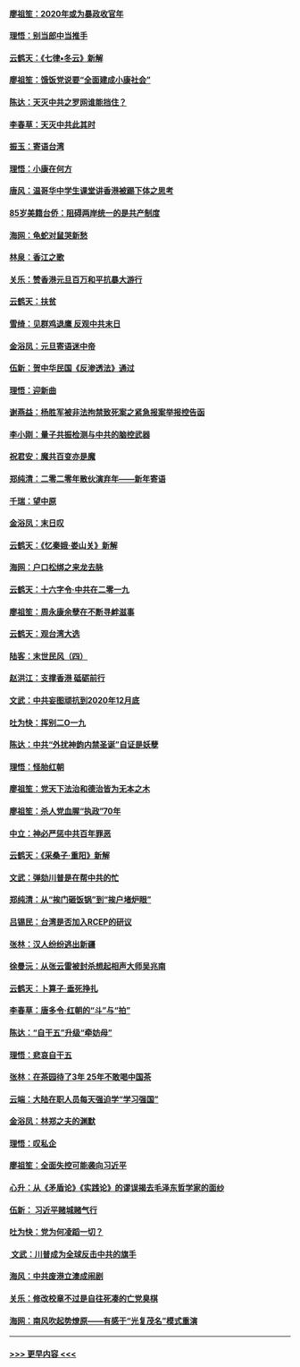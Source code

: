 #### [廖祖笙：2020年或为暴政收官年](../pages/nsc993/n11768216.md?t=01050844) 
#### [理悟：别当郎中当推手](../pages/nsc993/n11768243.md?t=01050844) 
#### [云鹤天：《七律▪冬云》新解](../pages/nsc993/n11768204.md?t=01050844) 
#### [廖祖笙：饿饭党说要“全面建成小康社会”](../pages/nsc993/n11767482.md?t=01050844) 
#### [陈达：天灭中共之罗网谁能挡住？](../pages/nsc993/n11767465.md?t=01050844) 
#### [李春草：天灭中共此其时](../pages/nsc993/n11767452.md?t=01050844) 
#### [振玉：寄语台湾](../pages/nsc993/n11767432.md?t=01050844) 
#### [理悟：小康在何方](../pages/nsc993/n11767394.md?t=01050844) 
#### [唐风：温哥华中学生课堂讲香港被踢下体之思考](../pages/nsc993/n11766848.md?t=01050844) 
#### [85岁美籍台侨：阻碍两岸统一的是共产制度](../pages/nsc993/n11765043.md?t=01050844) 
#### [海网：龟蛇对鼠哭新愁](../pages/nsc993/n11764895.md?t=01050844) 
#### [林泉：香江之歌](../pages/nsc993/n11764415.md?t=01050844) 
#### [关乐：赞香港元旦百万和平抗暴大游行](../pages/nsc993/n11764382.md?t=01050844) 
#### [云鹤天：扶贫](../pages/nsc993/n11764245.md?t=01050844) 
#### [雪绮：见群鸡退鹰  反观中共末日](../pages/nsc993/n11762112.md?t=01050844) 
#### [金浴凤：元旦寄语迷中帝](../pages/nsc993/n11761788.md?t=01050844) 
#### [伍新：贺中华民国《反渗透法》通过](../pages/nsc993/n11761994.md?t=01050844) 
#### [理悟：迎新曲](../pages/nsc993/n11761152.md?t=01050844) 
#### [谢燕益：杨胜军被非法拘禁致死案之紧急报案举报控告函](../pages/nsc993/n11756134.md?t=01050844) 
#### [李小刚：量子共振检测与中共的脑控武器](../pages/nsc993/n11754518.md?t=01050844) 
#### [祝君安：魔共百变亦是魔](../pages/nsc993/n11754469.md?t=01050844) 
#### [郑纯清：二零二零年散伙演弃年——新年寄语](../pages/nsc993/n11754195.md?t=01050844) 
#### [千瑞：望中原](../pages/nsc993/n11754159.md?t=01050844) 
#### [金浴凤：末日叹](../pages/nsc993/n11752359.md?t=01050844) 
#### [云鹤天：《忆秦娥‧娄山关》新解](../pages/nsc993/n11752348.md?t=01050844) 
#### [海网：户口松绑之来龙去脉](../pages/nsc993/n11752328.md?t=01050844) 
#### [云鹤天：十六字令‧中共在二零一九](../pages/nsc993/n11752305.md?t=01050844) 
#### [廖祖笙：周永康余孽在不断寻衅滋事](../pages/nsc993/n11751013.md?t=01050844) 
#### [云鹤天：观台湾大选](../pages/nsc993/n11751007.md?t=01050844) 
#### [陆客：末世民风（四）](../pages/nsc993/n11749203.md?t=01050844) 
#### [赵洪江：支撑香港 砥砺前行](../pages/nsc993/n11748482.md?t=01050844) 
#### [文武：中共妄图顽抗到2020年12月底](../pages/nsc993/n11748446.md?t=01050844) 
#### [吐为快：挥别二O一九](../pages/nsc993/n11748411.md?t=01050844) 
#### [陈达：中共“外扰神韵内禁圣诞”自证是妖孽](../pages/nsc993/n11748226.md?t=01050844) 
#### [理悟：怪胎红朝](../pages/nsc993/n11748206.md?t=01050844) 
#### [廖祖笙：党天下法治和德治皆为无本之木](../pages/nsc993/n11748135.md?t=01050844) 
#### [廖祖笙：杀人党血腥“执政”70年](../pages/nsc993/n11745144.md?t=01050844) 
#### [中立：神必严惩中共百年罪恶](../pages/nsc993/n11744970.md?t=01050844) 
#### [云鹤天：《采桑子‧重阳》新解](../pages/nsc993/n11744948.md?t=01050844) 
#### [文武：弹劾川普是在帮中共的忙](../pages/nsc993/n11744758.md?t=01050844) 
#### [郑纯清：从“挨门砸饭锅”到“挨户堵炉眼”](../pages/nsc993/n11744745.md?t=01050844) 
#### [吕锡民：台湾是否加入RCEP的研议](../pages/nsc993/n11744701.md?t=01050844) 
#### [张林：汉人纷纷逃出新疆](../pages/nsc993/n11743530.md?t=01050844) 
#### [徐曼沅：从张云雷被封杀想起相声大师吴兆南](../pages/nsc993/n11741816.md?t=01050844) 
#### [云鹤天：卜算子‧垂死挣扎](../pages/nsc993/n11739956.md?t=01050844) 
#### [李春草：唐多令‧红朝的“斗”与“拍”](../pages/nsc993/n11739830.md?t=01050844) 
#### [陈达：“自干五”升级“牵妨母”](../pages/nsc993/n11739724.md?t=01050844) 
#### [理悟：悲哀自干五](../pages/nsc993/n11739547.md?t=01050844) 
#### [张林：在茶园待了3年 25年不敢喝中国茶](../pages/nsc993/n11739240.md?t=01050844) 
#### [云端：大陆在职人员每天强迫学“学习强国”](../pages/nsc993/n11738735.md?t=01050844) 
#### [金浴凤：林郑之夫的渊默](../pages/nsc993/n11737735.md?t=01050844) 
#### [理悟：叹私企](../pages/nsc993/n11737715.md?t=01050844) 
#### [廖祖笙：全面失控可能袭向习近平](../pages/nsc993/n11737704.md?t=01050844) 
#### [心升：从《矛盾论》《实践论》的谬误揭去毛泽东哲学家的面纱](../pages/nsc993/n11736962.md?t=01050844) 
#### [伍新： 习近平赌城赌气行](../pages/nsc993/n11736929.md?t=01050844) 
#### [吐为快：党为何凌蹈一切？](../pages/nsc993/n11736915.md?t=01050844) 
#### [ 文武：川普成为全球反击中共的旗手](../pages/nsc993/n11736882.md?t=01050844) 
#### [海风：中共废港立澳成闹剧](../pages/nsc993/n11735857.md?t=01050844) 
#### [关乐：修改校章不过是自往死凑的亡党臭棋](../pages/nsc993/n11735097.md?t=01050844) 
#### [海网：南风吹起势燎原——有感于“光复茂名”模式重演](../pages/nsc993/n11732308.md?t=01050844) 

----
#### [ >>> 更早内容 <<< ](../indexes/nsc993-earlier.md)
